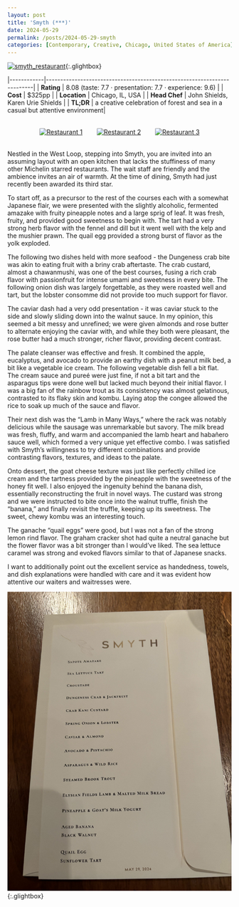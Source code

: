 ```yaml
---
layout: post
title: 'Smyth (***)'
date: 2024-05-29
permalink: /posts/2024-05-29-smyth
categories: [Contemporary, Creative, Chicago, United States of America]
---
```


<!--more-->

[![smyth_restaurant](/assets/image/smyth/restaurant.jpg)](/assets/image/smyth/restaurant.jpg){:.glightbox}

|------------|-------------------------------------------------------------------------|
| **Rating** | 8.08 (taste: 7.7 · presentation: 7.7 · experience: 9.6)                 |
| **Cost**   | $325pp                                                                  |
| **Location** | Chicago, IL, USA                                                      |
| **Head Chef** | John Shields, Karen Urie Shields                                     |
| **TL;DR**  |  a creative celebration of forest and sea in a casual but attentive environment|



<div style="display: flex; justify-content: center; gap: 2rem; margin: 2rem 0;">
  <a href="/assets/image/smyth/restaurant.jpg" class="glightbox" data-gallery="restaurant-gallery">
    <img src="/assets/image/smyth/restaurant.jpg" alt="Restaurant 1" style="width: 100%; border-radius: 2px;" />
  </a>
  <a href="/assets/image/smyth/restaurant.jpg" class="glightbox" data-gallery="restaurant-gallery">
    <img src="/assets/image/smyth/restaurant.jpg" alt="Restaurant 2" style="width: 100%; border-radius: 2px;" />
  </a>
  <a href="/assets/image/smyth/restaurant.jpg" class="glightbox" data-gallery="restaurant-gallery">
    <img src="/assets/image/smyth/restaurant.jpg" alt="Restaurant 3" style="width: 100%; border-radius: 2px;" />
  </a>
</div>


Nestled in the West Loop, stepping into Smyth, you are invited into an assuming layout with an open kitchen that lacks the stuffiness of many other Michelin starred restaurants. The wait staff are friendly and the ambience invites an air of warmth. At the time of dining, Smyth had just recently been awarded its third star.

To start off, as a precursor to the rest of the courses each with a somewhat Japanese flair, we were presented with the slightly alcoholic, fermented amazake with fruity pineapple notes and a large sprig of leaf. It was fresh, fruity, and provided good sweetness to begin with. The tart had a very strong herb flavor with the fennel and dill but it went well with the kelp and the mushier prawn. The quail egg provided a strong burst of flavor as the yolk exploded. 

The following two dishes held with more seafood - the Dungeness crab bite was akin to eating fruit with a briny crab aftertaste. The crab custard, almost a chawanmushi, was one of the best courses, fusing a rich crab flavor with passionfruit for intense umami and sweetness in every bite. The following onion dish was largely forgettable, as they were roasted well and tart, but the lobster consomme did not provide too much support for flavor.

The caviar dash had a very odd presentation - it was caviar stuck to the side and slowly sliding down into the walnut sauce. In my opinion, this seemed a bit messy and unrefined; we were given almonds and rose butter to alternate enjoying the caviar with, and while they both were pleasant, the rose butter had a much stronger, richer flavor, providing decent contrast.

The palate cleanser was effective and fresh. It combined the apple, eucalyptus, and avocado to provide an earthy dish with a peanut milk bed, a bit like a vegetable ice cream. The following vegetable dish fell a bit flat. The cream sauce and pureé were just fine, if not a bit tart and the asparagus tips were done well but lacked much beyond their initial flavor. I was a big fan of the rainbow trout as its consistency was almost gelatinous, contrasted to its flaky skin and kombu. Laying atop the congee allowed the rice to soak up much of the sauce and flavor. 

Their next dish was the “Lamb in Many Ways,” where the rack was notably delicious while the sausage was unremarkable but savory. The milk bread was fresh, fluffy, and warm and accompanied the lamb heart and habañero sauce well, which formed a very unique yet effective combo. I was satisfied with Smyth’s willingness to try different combinations and provide contrasting flavors, textures, and ideas to the palate.

Onto dessert, the goat cheese texture was just like perfectly chilled ice cream and the tartness provided by the pineapple with the sweetness of the honey fit well. I also enjoyed the ingenuity behind the banana dish, essentially reconstructing the fruit in novel ways. The custard was strong and we were instructed to bite once into the walnut truffle, finish the “banana,” and finally revisit the truffle, keeping up its sweetness. The sweet, chewy kombu was an interesting touch. 

The ganache “quail eggs” were good, but I was not a fan of the strong lemon rind flavor. The graham cracker shot had quite a neutral ganache but the flower flavor was a bit stronger than I would’ve liked. The sea lettuce caramel was strong and evoked flavors similar to that of Japanese snacks.

I want to additionally point out the excellent service as handedness, towels, and dish explanations were handled with care and it was evident how attentive our waiters and waitresses were. 

[![smyth_menu](/assets/image/smyth/00.jpg)](/assets/image/smyth/00.jpg){:.glightbox}